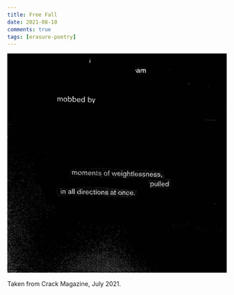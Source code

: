 ```yaml
---
title: Free Fall
date: 2021-08-10
comments: true
tags: [erasure-poetry]
---
```

<img src="/assets/images/articles/2021/freefall.jpeg" alt="erasure poem: I am mobbed by/moments of weightlessness/ pulled in all directions at once" title="Same weird background as the last one, works a bit better here" class="responsive"><br>

Taken from Crack Magazine, July 2021.

